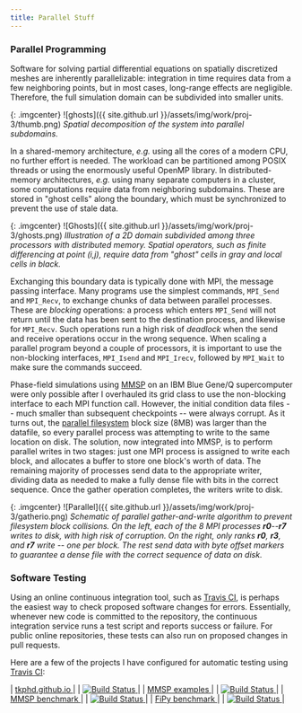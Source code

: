 ```yaml
---
title: Parallel Stuff
---
```


### Parallel Programming

Software for solving partial differential equations on spatially discretized
meshes are inherently parallelizable: integration in time requires data from a
few neighboring points, but in most cases, long-range effects are negligible.
Therefore, the full simulation domain can be subdivided into smaller units.

{: .imgcenter}
![ghosts]({{ site.github.url }}/assets/img/work/proj-3/thumb.png)
*Spatial decomposition of the system into parallel subdomains.*

In a shared-memory architecture, *e.g.* using all the cores of a modern CPU,
no further effort is needed. The workload can be partitioned among POSIX
threads or using the enormously useful OpenMP library. In distributed-memory
architectures, *e.g.* using many separate computers in a cluster, some
computations require data from neighboring subdomains. These are stored in
"ghost cells" along the boundary, which must be synchronized to prevent the use
of stale data.

{: .imgcenter}
![Ghosts]({{ site.github.url }}/assets/img/work/proj-3/ghosts.png)
*Illustration of a 2D domain subdivided among three processors with distributed
memory. Spatial operators, such as finite differencing at point (i,j), require
data from "ghost" cells in gray and local cells in black.*

Exchanging this boundary data is typically done with MPI, the message passing
interface. Many programs use the simplest commands, ```MPI_Send``` and
```MPI_Recv```, to exchange chunks of data between parallel processes. These
are *blocking* operations: a process which enters ```MPI_Send``` will not
return until the data has been sent to the destination process, and likewise
for ```MPI_Recv```. Such operations run a high risk of *deadlock* when the send
and receive operations occur in the wrong sequence. When scaling a parallel
program beyond a couple of processors, it is important to use the non-blocking
interfaces, ```MPI_Isend``` and ```MPI_Irecv```, followed by ```MPI_Wait``` to
make sure the commands succeed.

Phase-field simulations using [MMSP](https://github.com/mesoscale/mmsp) on an
IBM Blue Gene/Q supercomputer were only possible after I overhauled its grid
class to use the non-blocking interface to each MPI function call. However,
the initial condition data files -- much smaller than subsequent checkpoints --
were always corrupt. As it turns out, the [parallel filesystem](
https://en.wikipedia.org/wiki/IBM_General_Parallel_File_System) block size
(8MB) was larger than the datafile, so every parallel process was attempting to
write to the same location on disk. The solution, now integrated into MMSP, is
to perform parallel writes in two stages: just one MPI process is assigned to
write each block, and allocates a buffer to store one block's worth of data.
The remaining majority of processes send data to the appropriate writer,
dividing data as needed to make a fully dense file with bits in the correct
sequence. Once the gather operation completes, the writers write to disk.

{: .imgcenter}
![Parallel]({{ site.github.url }}/assets/img/work/proj-3/gatherio.png)
*Schematic of parallel gather-and-write algorithm to prevent filesystem block
collisions. On the left, each of the 8 MPI processes **r0**--**r7** writes to
disk, with high risk of corruption. On the right, only ranks **r0**, **r3**,
and **r7** write -- one per block. The rest send data with byte offset markers
to guarantee a dense file with the correct sequence of data on disk.*

### Software Testing

Using an online continuous integration tool, such as [Travis CI](
https://travis-ci.org/), is perhaps the easiest way to check proposed software
changes for errors. Essentially, whenever new code is committed to the
repository, the continuous integration service runs a test script and reports
success or failure. For public online repositories, these tests can also run
on proposed changes in pull requests.

Here are a few of the projects I have configured for automatic testing using
[Travis CI](https://travis-ci.org/tkphd):

| [ tkphd.github.io ](https://github.com/tkphd/tkphd.github.io)                          | | [ ![Build Status](https://travis-ci.org/tkphd/tkphd.github.io.svg?branch=master) ](https://travis-ci.org/tkphd/tkphd.github.io) |
| [ MMSP examples ](https://github.com/mesoscale/mmsp)                                   | | [ ![Build Status](https://travis-ci.org/mesoscale/mmsp.svg?branch=master) ](https://travis-ci.org/mesoscale/mmsp) |
| [ MMSP benchmark ](https://github.com/mesoscale/MMSP-spinodal-decomposition-benchmark) | | [ ![Build Status](https://travis-ci.org/mesoscale/MMSP-spinodal-decomposition-benchmark.svg?branch=master) ](https://travis-ci.org/mesoscale/MMSP-spinodal-decomposition-benchmark) |
| [ FiPy benchmark ](https://github.com/usnistgov/FiPy-spinodal-decomposition-benchmark) | | [ ![Build Status](https://travis-ci.org/usnistgov/FiPy-spinodal-decomposition-benchmark.svg?branch=master) ](https://travis-ci.org/usnistgov/FiPy-spinodal-decomposition-benchmark) |
